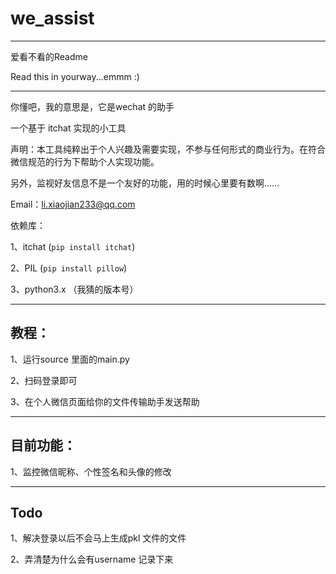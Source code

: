 # we_assist
------
爱看不看的Readme

Read this in yourway...emmm  :) 

------
你懂吧，我的意思是，它是wechat 的助手

一个基于 itchat 实现的小工具

声明：本工具纯粹出于个人兴趣及需要实现，不参与任何形式的商业行为。在符合微信规范的行为下帮助个人实现功能。

另外，监视好友信息不是一个友好的功能，用的时候心里要有数啊……

Email：li.xiaojian233@qq.com


依赖库：

1、itchat (`pip install itchat`)

2、PIL (`pip install pillow`)

3、python3.x （我猜的版本号）

------
## 教程：


1、运行source 里面的main.py

2、扫码登录即可

3、在个人微信页面给你的文件传输助手发送帮助



-------
## 目前功能：
1、监控微信昵称、个性签名和头像的修改

------
## Todo
1、解决登录以后不会马上生成pkl 文件的文件

2、弄清楚为什么会有username 记录下来